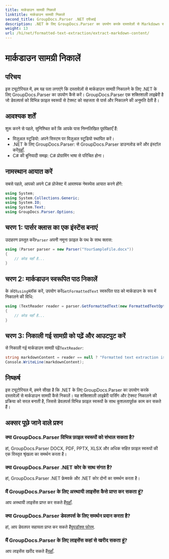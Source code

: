 ```yaml
---
title: मार्कडाउन सामग्री निकालें
linktitle: मार्कडाउन सामग्री निकालें
second_title: GroupDocs.Parser .NET एपीआई
description: .NET के लिए GroupDocs.Parser का उपयोग करके दस्तावेज़ों से Markdown सामग्री निकालने का तरीका जानें। यह ट्यूटोरियल सहज पाठ निष्कर्षण के लिए चरण-दर-चरण निर्देश प्रदान करता है।
weight: 13
url: /hi/net/formatted-text-extraction/extract-markdown-content/
---
```


# मार्कडाउन सामग्री निकालें

## परिचय
इस ट्यूटोरियल में, हम यह पता लगाएंगे कि दस्तावेज़ों से मार्कडाउन सामग्री निकालने के लिए .NET के लिए GroupDocs.Parser का उपयोग कैसे करें। GroupDocs.Parser एक शक्तिशाली लाइब्रेरी है जो डेवलपर्स को विभिन्न फ़ाइल स्वरूपों से टेक्स्ट को सहजता से पार्स और निकालने की अनुमति देती है।
## आवश्यक शर्तें
शुरू करने से पहले, सुनिश्चित करें कि आपके पास निम्नलिखित पूर्वापेक्षाएँ हैं:
- विज़ुअल स्टूडियो: अपने सिस्टम पर विज़ुअल स्टूडियो स्थापित करें।
-  .NET के लिए GroupDocs.Parser: से GroupDocs.Parser डाउनलोड करें और इंस्टॉल करें[यहाँ](https://releases.groupdocs.com/parser/net/).
- C# की बुनियादी समझ: C# प्रोग्रामिंग भाषा से परिचित होना।

## नामस्थान आयात करें
सबसे पहले, आपको अपने C# प्रोजेक्ट में आवश्यक नेमस्पेस आयात करने होंगे:
```csharp
using System;
using System.Collections.Generic;
using System.IO;
using System.Text;
using GroupDocs.Parser.Options;
```
## चरण 1: पार्सर क्लास का एक इंस्टेंस बनाएं
 उदाहरण प्रस्तुत करें`Parser` अपनी नमूना फ़ाइल के पथ के साथ क्लास:
```csharp
using (Parser parser = new Parser("YourSampleFile.docx"))
{
    // कोड यहाँ है...
}
```
## चरण 2: मार्कडाउन स्वरूपित पाठ निकालें
 के अंदर`using`ब्लॉक करें, उपयोग करें`GetFormattedText` स्वरूपित पाठ को मार्कडाउन के रूप में निकालने की विधि:
```csharp
using (TextReader reader = parser.GetFormattedText(new FormattedTextOptions(FormattedTextMode.Markdown)))
{
    // कोड यहाँ है...
}
```
## चरण 3: निकाली गई सामग्री को पढ़ें और आउटपुट करें
 से निकाली गई मार्कडाउन सामग्री पढ़ें`TextReader`:
```csharp
string markdownContent = reader == null ? "Formatted text extraction isn't supported" : reader.ReadToEnd();
Console.WriteLine(markdownContent);
```

## निष्कर्ष
इस ट्यूटोरियल में, हमने सीखा है कि .NET के लिए GroupDocs.Parser का उपयोग करके दस्तावेज़ों से मार्कडाउन सामग्री कैसे निकालें। यह शक्तिशाली लाइब्रेरी पार्सिंग और टेक्स्ट निकालने की प्रक्रिया को सरल बनाती है, जिससे डेवलपर्स विभिन्न फ़ाइल स्वरूपों के साथ कुशलतापूर्वक काम कर सकते हैं।
## अक्सर पूछे जाने वाले प्रश्न
### क्या GroupDocs.Parser विभिन्न फ़ाइल स्वरूपों को संभाल सकता है?
हां, GroupDocs.Parser DOCX, PDF, PPTX, XLSX और अधिक सहित फ़ाइल स्वरूपों की एक विस्तृत श्रृंखला का समर्थन करता है।
### क्या GroupDocs.Parser .NET कोर के साथ संगत है?
हां, GroupDocs.Parser .NET फ्रेमवर्क और .NET कोर दोनों का समर्थन करता है।
### मैं GroupDocs.Parser के लिए अस्थायी लाइसेंस कैसे प्राप्त कर सकता हूं?
 आप अस्थायी लाइसेंस प्राप्त कर सकते हैं[यहाँ](https://purchase.groupdocs.com/temporary-license/).
### क्या GroupDocs.Parser डेवलपर्स के लिए समर्थन प्रदान करता है?
 हां, आप डेवलपर सहायता प्राप्त कर सकते हैं[ग्रुपडॉक्स फोरम](https://forum.groupdocs.com/c/parser/17).
### मैं GroupDocs.Parser के लिए लाइसेंस कहां से खरीद सकता हूं?
 आप लाइसेंस खरीद सकते हैं[यहाँ](https://purchase.groupdocs.com/buy).
